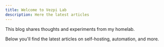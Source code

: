 ```yaml
---
title: Welcome to Vezpi Lab
description: Here the latest articles
---
```

This blog shares thoughts and experiments from my homelab. 

Below you'll find the latest articles on self-hosting, automation, and more.